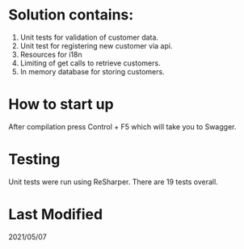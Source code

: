 # Solution contains:
1. Unit tests for validation of customer data.
2. Unit test for registering new customer via api.
3. Resources for i18n
4. Limiting of get calls to retrieve customers.
5. In memory database for storing customers.

# How to start up
After compilation press Control + F5 which will take you to Swagger.

# Testing
Unit tests were run using ReSharper. There are 19 tests overall.

# Last Modified
2021/05/07
